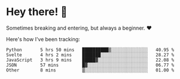 # Hey there! 👋
Sometimes breaking and entering, but always a beginner. ❤️

Here's how I've been tracking:
<!--START_SECTION:waka-->

```text
Python       5 hrs 50 mins   ██████████▒░░░░░░░░░░░░░░   40.95 %
Svelte       4 hrs 2 mins    ███████░░░░░░░░░░░░░░░░░░   28.27 %
JavaScript   3 hrs 9 mins    █████▓░░░░░░░░░░░░░░░░░░░   22.08 %
JSON         57 mins         █▓░░░░░░░░░░░░░░░░░░░░░░░   06.77 %
Other        8 mins          ▒░░░░░░░░░░░░░░░░░░░░░░░░   01.00 %
```

<!--END_SECTION:waka-->
